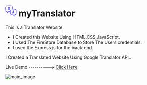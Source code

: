 # <img src="public/assets/translate.png" width="35" height="35" /> myTranslator

This is a Translator Website
  * I Created this Website Using HTML,CSS,JavaScript.
  * I Used The FireStore Database to Store The Users credentials.
  * I used the Express.js for the back-end.

I Created a Translated Website Using Google Translator API..

Live Demo ----------> [Click Here](https://poorna-translator.onrender.com/)


![main_image](https://github.com/Poorna-Chidipothu/myTranslator/assets/111335589/d8a3346a-1a03-4dee-8621-3b5210e6a4ae)
